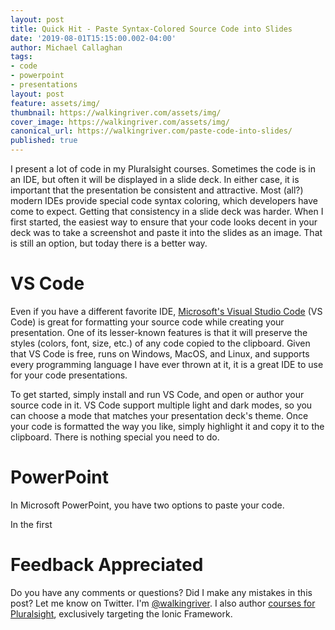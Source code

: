 ```yaml
---
layout: post
title: Quick Hit - Paste Syntax-Colored Source Code into Slides
date: '2019-08-01T15:15:00.002-04:00'
author: Michael Callaghan
tags: 
- code 
- powerpoint
- presentations
layout: post
feature: assets/img/
thumbnail: https://walkingriver.com/assets/img/
cover_image: https://walkingriver.com/assets/img/
canonical_url: https://walkingriver.com/paste-code-into-slides/
published: true
---
```


I present a lot of code in my Pluralsight courses. Sometimes the code is in an IDE, but often it will be displayed in a slide deck. In either case, it is important that the presentation be consistent and attractive. Most (all?) modern IDEs provide special code syntax coloring, which developers have come to expect. Getting that consistency in a slide deck was harder. When I first started, the easiest way to ensure that your code looks decent in your deck was to take a screenshot and paste it into the slides as an image. That is still an option, but today there is a better way.

<!--more-->

# VS Code
Even if you have a different favorite IDE, [Microsoft's Visual Studio Code](code.visualstudio.com) (VS Code) is great for formatting your source code while creating your presentation. One of its lesser-known features is that it will preserve the styles (colors, font, size, etc.) of any code copied to the clipboard. Given that VS Code is free, runs on Windows, MacOS, and Linux, and supports every programming language I have ever thrown at it, it is a great IDE to use for your code presentations. 

To get started, simply install and run VS Code, and open or author your source code in it. VS Code support multiple light and dark modes, so you can choose a mode that matches your presentation deck's theme. Once your code is formatted the way you like, simply highlight it and copy it to the clipboard. There is nothing special you need to do.

# PowerPoint
In Microsoft PowerPoint, you have two options to paste your code.

In the first 


# Feedback Appreciated
Do you have any comments or questions? Did I make any mistakes in this post? Let me know on Twitter. I'm [@walkingriver](https://twitter.com/walkingriver).
I also author [courses for Pluralsight](https://pluralsight.pxf.io/OnWrP), exclusively targeting the Ionic Framework. 


